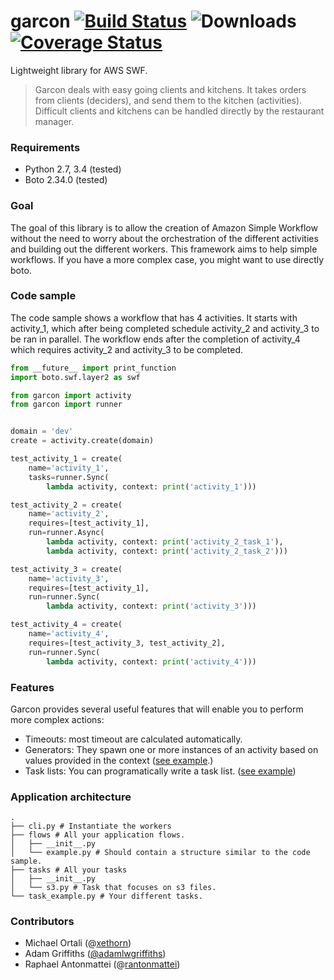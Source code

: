garcon [![Build Status](https://travis-ci.org/xethorn/garcon.svg?branch=master)](https://travis-ci.org/xethorn/garcon) ![Downloads](https://pypip.in/d/garcon/badge.png) [![Coverage Status](https://coveralls.io/repos/xethorn/garcon/badge.svg?branch=master)](https://coveralls.io/r/xethorn/garcon?branch=master)
======

Lightweight library for AWS SWF.

> Garcon deals with easy going clients and kitchens. It takes orders
> from clients (deciders), and send them to the kitchen (activities). Difficult
> clients and kitchens can be handled directly by the restaurant manager.

### Requirements

* Python 2.7, 3.4 (tested)
* Boto 2.34.0 (tested)

### Goal

The goal of this library is to allow the creation of Amazon Simple Workflow
without the need to worry about the orchestration of the different activities
and building out the different workers. This framework aims to help simple
workflows. If you have a more complex case, you might want to use directly
boto.

### Code sample

The code sample shows a workflow that has 4 activities. It starts with
activity_1, which after being completed schedule activity_2 and activity_3 to
be ran in parallel. The workflow ends after the completion of activity_4 which
requires activity_2 and activity_3 to be completed.

```python
from __future__ import print_function
import boto.swf.layer2 as swf

from garcon import activity
from garcon import runner


domain = 'dev'
create = activity.create(domain)

test_activity_1 = create(
    name='activity_1',
    tasks=runner.Sync(
        lambda activity, context: print('activity_1')))

test_activity_2 = create(
    name='activity_2',
    requires=[test_activity_1],
    run=runner.Async(
        lambda activity, context: print('activity_2_task_1'),
        lambda activity, context: print('activity_2_task_2')))

test_activity_3 = create(
    name='activity_3',
    requires=[test_activity_1],
    run=runner.Sync(
        lambda activity, context: print('activity_3')))

test_activity_4 = create(
    name='activity_4',
    requires=[test_activity_3, test_activity_2],
    run=runner.Sync(
        lambda activity, context: print('activity_4')))
```

### Features

Garcon  provides several useful features that will enable you to perform more
complex actions:


- Timeouts: most timeout are calculated automatically.
- Generators: They spawn one or more instances of an activity based on values
  provided in the context
  ([see example](https://gist.github.com/xethorn/2cefcc85d5093b12d065).)
- Task lists: You can programatically write a task list.
  ([see example](https://gist.github.com/mortaliorchard/6eca8a1723eea16ff2ac))


### Application architecture

```
.
├── cli.py # Instantiate the workers
├── flows # All your application flows.
│   ├── __init__.py
│   └── example.py # Should contain a structure similar to the code sample.
├── tasks # All your tasks
│   ├── __init__.py
│   └── s3.py # Task that focuses on s3 files.
└── task_example.py # Your different tasks.
```

### Contributors

* Michael Ortali (@[xethorn](github.com/xethorn))
* Adam Griffiths ([@adamlwgriffiths](github.com/adamlwgriffiths))
* Raphael Antonmattei (@[rantonmattei](github.com/rantonmattei))
